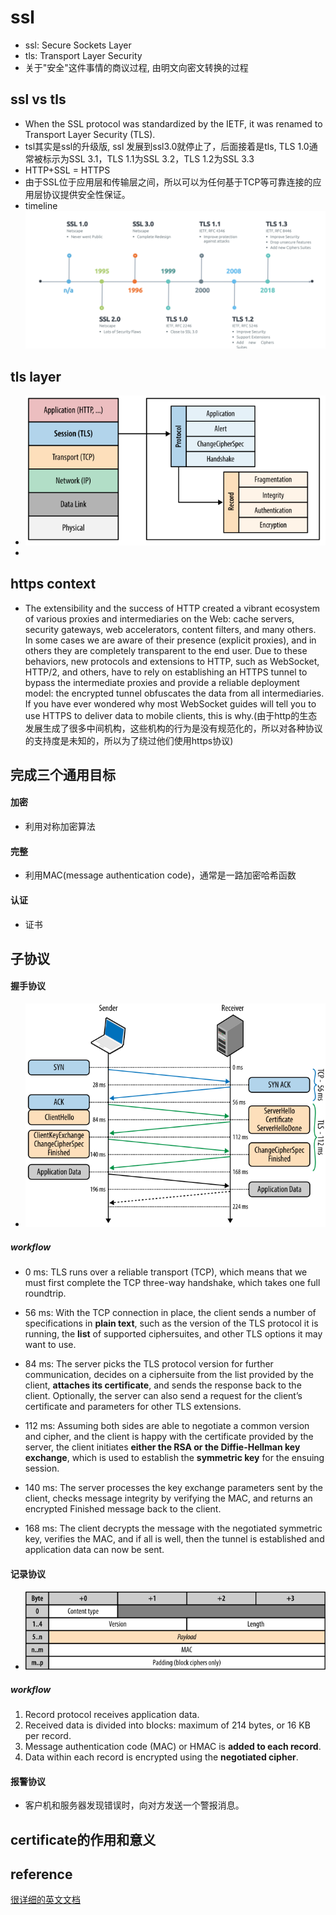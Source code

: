 # ssl 
* ssl: Secure Sockets Layer
* tls: Transport Layer Security
* 关于"安全"这件事情的商议过程, 由明文向密文转换的过程

## ssl vs tls
* When the SSL protocol was standardized by the IETF, it was renamed to Transport Layer Security (TLS). 
* tsl其实是ssl的升级版, ssl 发展到ssl3.0就停止了，后面接着是tls, TLS 1.0通常被标示为SSL 3.1，TLS 1.1为SSL 3.2，TLS 1.2为SSL 3.3
* HTTP+SSL = HTTPS
* 由于SSL位于应用层和传输层之间，所以可以为任何基于TCP等可靠连接的应用层协议提供安全性保证。
* timeline 
![ssl->tls](./assets/20201015211339.png)

## tls layer
* ![tls layer](./assets/9873c7441be06e0b53a006aac442696c.svg)
* 

## https context 
* The extensibility and the success of HTTP created a vibrant ecosystem of various proxies and intermediaries on the Web: cache servers, security gateways, web accelerators, content filters, and many others. In some cases we are aware of their presence (explicit proxies), and in others they are completely transparent to the end user. Due to these behaviors, new protocols and extensions to HTTP, such as WebSocket, HTTP/2, and others, have to rely on establishing an HTTPS tunnel to bypass the intermediate proxies and provide a reliable deployment model: the encrypted tunnel obfuscates the data from all intermediaries. If you have ever wondered why most WebSocket guides will tell you to use HTTPS to deliver data to mobile clients, this is why.(由于http的生态发展生成了很多中间机构，这些机构的行为是没有规范化的，所以对各种协议的支持度是未知的，所以为了绕过他们使用https协议)

## 完成三个通用目标
#### 加密
* 利用对称加密算法
#### 完整
* 利用MAC(message authentication code)，通常是一路加密哈希函数
#### 认证
* 证书

## 子协议
#### 握手协议
* ![routine](./assets/b83b75dbbf5b7e4be31c8000f91fc1a8.svg)
##### workflow
* 0 ms: TLS runs over a reliable transport (TCP), which means that we must first complete the TCP three-way handshake, which takes one full roundtrip.

* 56 ms: With the TCP connection in place, the client sends a number of specifications in **plain text**, such as the version of the TLS protocol it is running, the **list** of supported ciphersuites, and other TLS options it may want to use.

* 84 ms: The server picks the TLS protocol version for further communication, decides on a ciphersuite from the list provided by the client, **attaches its certificate**, and sends the response back to the client. Optionally, the server can also send a request for the client’s certificate and parameters for other TLS extensions.

* 112 ms: Assuming both sides are able to negotiate a common version and cipher, and the client is happy with the certificate provided by the server, the client initiates **either the RSA or the Diffie-Hellman key exchange**, which is used to establish the **symmetric key** for the ensuing session.

* 140 ms: The server processes the key exchange parameters sent by the client, checks message integrity by verifying the MAC, and returns an encrypted Finished message back to the client.

* 168 ms: The client decrypts the message with the negotiated symmetric key, verifies the MAC, and if all is well, then the tunnel is established and application data can now be sent.

#### 记录协议
* ![record-format](./assets/4603275cd98c93aeb8c46b1b1afa0ba6.svg)
##### workflow
1. Record protocol receives application data.
2. Received data is divided into blocks: maximum of 214 bytes, or 16 KB per record.
3. Message authentication code (MAC) or HMAC is **added to each record**.
4. Data within each record is encrypted using the **negotiated cipher**.

#### 报警协议
* 客户机和服务器发现错误时，向对方发送一个警报消息。

## certificate的作用和意义

## reference
[很详细的英文文档](https://hpbn.co/transport-layer-security-tls/)